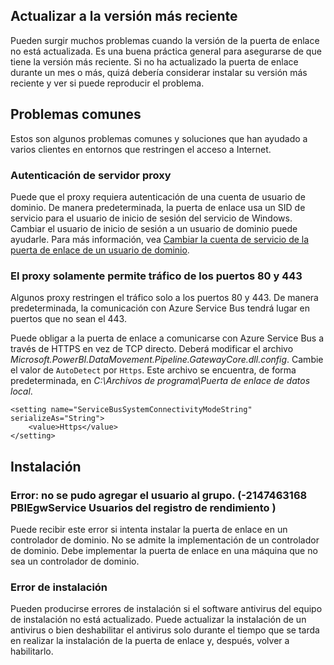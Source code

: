 ## <a name="update-to-the-latest-version"></a>Actualizar a la versión más reciente
Pueden surgir muchos problemas cuando la versión de la puerta de enlace no está actualizada.  Es una buena práctica general para asegurarse de que tiene la versión más reciente.  Si no ha actualizado la puerta de enlace durante un mes o más, quizá debería considerar instalar su versión más reciente y ver si puede reproducir el problema.

## <a name="common-issues"></a>Problemas comunes
Estos son algunos problemas comunes y soluciones que han ayudado a varios clientes en entornos que restringen el acceso a Internet.

### <a name="authentication-to-proxy-server"></a>Autenticación de servidor proxy
Puede que el proxy requiera autenticación de una cuenta de usuario de dominio. De manera predeterminada, la puerta de enlace usa un SID de servicio para el usuario de inicio de sesión del servicio de Windows. Cambiar el usuario de inicio de sesión a un usuario de dominio puede ayudarle. Para más información, vea [Cambiar la cuenta de servicio de la puerta de enlace de un usuario de dominio](../service-gateway-proxy.md#changing-the-gateway-service-account-to-a-domain-user).

### <a name="your-proxy-only-allows-ports-80-and-443-traffic"></a>El proxy solamente permite tráfico de los puertos 80 y 443
Algunos proxy restringen el tráfico solo a los puertos 80 y 443. De manera predeterminada, la comunicación con Azure Service Bus tendrá lugar en puertos que no sean el 443.

Puede obligar a la puerta de enlace a comunicarse con Azure Service Bus a través de HTTPS en vez de TCP directo. Deberá modificar el archivo *Microsoft.PowerBI.DataMovement.Pipeline.GatewayCore.dll.config*. Cambie el valor de `AutoDetect` por `Https`. Este archivo se encuentra, de forma predeterminada, en *C:\Archivos de programa\Puerta de enlace de datos local*.

```
<setting name="ServiceBusSystemConnectivityModeString" serializeAs="String">
    <value>Https</value>
</setting>
```

## <a name="installation"></a>Instalación
### <a name="error-failed-to-add-user-to-group---2147463168---pbiegwservice---performance-log-users---"></a>Error: no se pudo agregar el usuario al grupo.  (-2147463168   PBIEgwService   Usuarios del registro de rendimiento   )
Puede recibir este error si intenta instalar la puerta de enlace en un controlador de dominio. No se admite la implementación de un controlador de dominio. Debe implementar la puerta de enlace en una máquina que no sea un controlador de dominio.

### <a name="installation-fails"></a>Error de instalación
Pueden producirse errores de instalación si el software antivirus del equipo de instalación no está actualizado. Puede actualizar la instalación de un antivirus o bien deshabilitar el antivirus solo durante el tiempo que se tarda en realizar la instalación de la puerta de enlace y, después, volver a habilitarlo.

